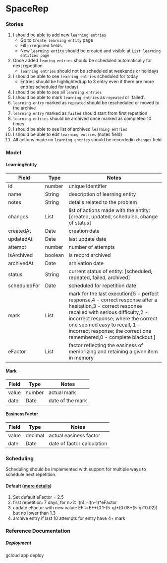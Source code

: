 # SpaceRep

### Stories

1. I should be able to add new `learning entries`
    - Go to `Create learning entity` page
    - Fill in required fields
    - New `learning entity` should be created and visible at `List learning entities page`
2. Once added `leaning entries` should be scheduled automatically for next repetition
    - `learning entries` should not be scheduled at weekends or holidays
3. I should be able to see `learning entries` scheduled for today
    - Entries should be highlighted(up to 3 entry even if there are more entries scheduled for today)
4. I should be able to see all `learning entries`
6. I should be able to mark `learning entries` as `repeated` or 'failed'.
7. `learning entry` marked as `repeated` should be rescheduled or moved to the archive
8. `learning entry` marked as `failed` should start from first repetition
9. `learning entries` should be archived once marked as completed 10 times
10. I should be able to see list of archived `learning entries`
11. I should be able to edit `learning entries` (notes field)
12. All actions made on `learning entries` should be recordedin `changes` field


### Model
#### LearningEntity
| Field | Type | Notes |
| ------ | ------ | ----- |
| id | number | unique identifier |
| name | String | description of learning entity |
| notes | String | details related to the problem |
| changes | List<String> | list of actions made with the entity: [created, updated, scheduled, change of status] |
| createdAt | Date | creation date |
| updatedAt | Date | last update date |
| attempt | number | number of attempts |
| isArchived | boolean | is record archived |
| archivedAt | Date | arhivation date |
| status | String | current status of entity: [scheduled, repeated, failed, archived] |
| scheduledFor | Date | scheduled for repetition date |
| mark | List<Mark> | mark for the last execution[5 - perfect response,4 - correct response after a hesitation,3 - correct response recalled with serious difficulty,2 - incorrect response; where the correct one seemed easy to recall, 1 - incorrect response; the correct one remembered,0 - complete blackout.] |
| eFactor | List<EasinessFactor> | factor reflecting the easiness of memorizing and retaining a given item in memory |

#### Mark
| Field | Type | Notes |
| ------ | ------ | ----- |
| value | number | actual mark |
| date | Date | date of the mark |

#### EasinessFactor
| Field | Type | Notes |
| ------ | ------ | ----- |
| value | decimal | actual easiness factor |
| date | Date | date of factor calculation |

### Scheduling
Scheduling should be implemented with support for multiple ways to schedule next repetition.

#### Default ([more details](https://www.supermemo.com/en/archives1990-2015/english/ol/sm2))
1. Set default eFactor = 2.5
2. first repetition: 7 days, for n>2: I(n):=I(n-1)*eFactor
3. update eFactor with new value: EF':=EF+(0.1-(5-q)*(0.08+(5-q)*0.02)) but no lower than 1.3
4. archive entry if last 10 attempts for entry have 4+ mark





### Reference Documentation
##### Deployment
gcloud app deploy